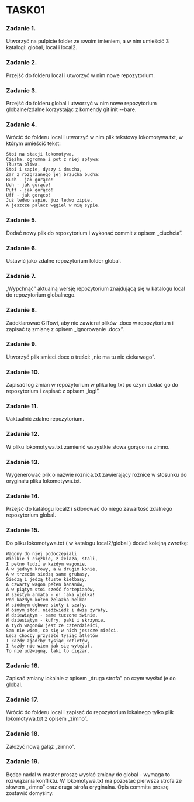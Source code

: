 # TASK01

### **Zadanie 1.** 
Utworzyć na pulpicie folder ze swoim imieniem, a w nim umieścić 3 katalogi: global, local i local2.

### **Zadanie 2.** 
Przejść do folderu local i utworzyć w nim nowe repozytorium.

### **Zadanie 3.** 
Przejść do folderu global i utworzyć w nim nowe repozytorium globalne/zdalne korzystając z komendy git init --bare.

### **Zadanie 4.** 
Wrócić do folderu local i utworzyć w nim plik tekstowy lokomotywa.txt, w którym umieścić tekst:
```
Stoi na stacji lokomotywa,
Ciężka, ogromna i pot z niej spływa:
Tłusta oliwa.
Stoi i sapie, dyszy i dmucha,
Żar z rozgrzanego jej brzucha bucha:
Buch - jak gorąco!
Uch - jak gorąco!
Puff - jak gorąco!
Uff - jak gorąco!
Już ledwo sapie, już ledwo zipie,
A jeszcze palacz węgiel w nią sypie.
```
### **Zadanie 5.** 
Dodać nowy plik do repozytorium i wykonać commit z opisem „ciuchcia”.

### **Zadanie 6.** 
Ustawić jako zdalne repozytorium folder global.

### **Zadanie 7.** 
„Wypchnąć” aktualną wersję repozytorium znajdującą się w katalogu local do repozytorium globalnego.

### **Zadanie 8.** 
Zadeklarować GITowi, aby nie zawierał plików .docx w repozytorium i zapisać tą zmianę z opisem „ignorowanie .docx”.

### **Zadanie 9.** 
Utworzyć plik smieci.docx o treści: „nie ma tu nic ciekawego”.

### **Zadanie 10.** 
Zapisać log zmian w repozytorium w pliku log.txt po czym dodać go do repozytorium i zapisać z opisem „logi”.

### **Zadanie 11.** 
Uaktualnić zdalne repozytorium.

### **Zadanie 12.** 
W pliku lokomotywa.txt zamienić wszystkie słowa gorąco na zimno.

### **Zadanie 13.** 
Wygenerować plik o nazwie roznica.txt zawierający różnice w stosunku do oryginału pliku lokomotywa.txt.

### **Zadanie 14.** 
Przejść do katalogu local2 i sklonować do niego zawartość zdalnego repozytorium global.

### **Zadanie 15.**
Do pliku lokomotywa.txt ( w katalogu local2/global ) dodać kolejną zwrotkę:
```
Wagony do niej podoczepiali
Wielkie i ciężkie, z żelaza, stali,
I pełno ludzi w każdym wagonie,
A w jednym krowy, a w drugim konie,
A w trzecim siedzą same grubasy,
Siedzą i jedzą tłuste kiełbasy,
A czwarty wagon pełen bananów,
A w piątym stoi sześć fortepianów,
W szóstym armata - o! jaka wielka!
Pod każdym kołem żelazna belka!
W siódmym dębowe stoły i szafy,
W ósmym słoń, niedźwiedź i dwie żyrafy,
W dziewiątym - same tuczone świnie,
W dziesiątym - kufry, paki i skrzynie.
A tych wagonów jest ze czterdzieści,
Sam nie wiem, co się w nich jeszcze mieści.
Lecz choćby przyszło tysiąc atletów
I każdy zjadłby tysiąc kotletów,
I każdy nie wiem jak się wytężał,
To nie udźwigną, taki to ciężar.
```
### **Zadanie 16.** 
Zapisać zmiany lokalnie z opisem „druga strofa” po czym wysłać je do global.

### **Zadanie 17.** 
Wrócić do folderu local i zapisać do repozytorium lokalnego tylko plik lokomotywa.txt z opisem „zimno”.

### **Zadanie 18.** 
Założyć nową gałąź „zimno”.

### **Zadanie 19.** 
Będąc nadal w master proszę wysłać zmiany do global - wymaga to rozwiązania konfliktu. W lokomotywa.txt ma pozostać pierwsza strofa ze słowem „zimno” oraz druga strofa oryginalna. Opis commita proszę zostawić domyślny.
